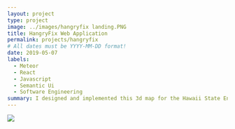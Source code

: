 ```yaml
---
layout: project
type: project
image: ../images/hangryfix landing.PNG
title: HangryFix Web Application
permalink: projects/hangryfix
# All dates must be YYYY-MM-DD format!
date: 2019-05-07
labels:
  - Meteor
  - React
  - Javascript
  - Semantic Ui
  - Software Engineering
summary: I designed and implemented this 3d map for the Hawaii State Energy Office
---
```


  <img class="ui image" src="../images/hangryfix landing.PNG">
